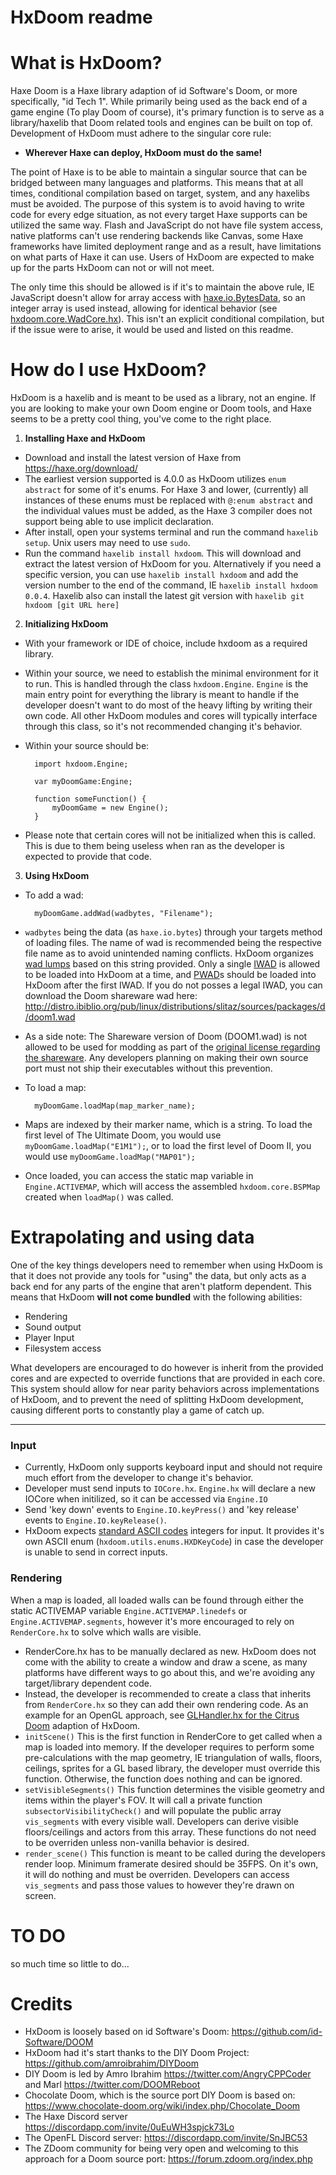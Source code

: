 # HxDoom readme

# What is HxDoom?
Haxe Doom is a Haxe library adaption of id Software's Doom, or more specifically, "id Tech 1". While primarily being used as the back end of a game engine (To play Doom of course), it's primary function is to serve as a library/haxelib that Doom related tools and engines can be built on top of. Development of HxDoom must adhere to the singular core rule:

* **Wherever Haxe can deploy, HxDoom must do the same!**

The point of Haxe is to be able to maintain a singular source that can be bridged between many languages and platforms. This means that at all times, conditional compilation based on target, system, and any haxelibs must be avoided. The purpose of this system is to avoid having to write code for every edge situation, as not every target Haxe supports can be utilized the same way. Flash and JavaScript do not have file system access, native platforms can't use rendering backends like Canvas, some Haxe frameworks have limited deployment range and as a result, have limitations on what parts of Haxe it can use. Users of HxDoom are expected to make up for the parts HxDoom can not or will not meet.

The only time this should be allowed is if it's to maintain the above rule, IE JavaScript doesn't allow for array access with [haxe.io.BytesData](https://api.haxe.org/haxe/io/BytesData.html), so an integer array is used instead, allowing for identical behavior (see [hxdoom.core.WadCore.hx](https://github.com/kevansevans/HxDoom/blob/0.0.5-alpha/src/hxdoom/core/WadCore.hx)). This isn't an explicit conditional compilation, but if the issue were to arise, it would be used and listed on this readme.

# How do I use HxDoom?
HxDoom is a haxelib and is meant to be used as a library, not an engine. If you are looking to make your own Doom engine or Doom tools, and Haxe seems to be a pretty cool thing, you've come to the right place.

1) **Installing Haxe and HxDoom**
 - Download and install the latest version of Haxe from https://haxe.org/download/
 - The earliest version supported is 4.0.0 as HxDoom utilizes ``enum abstract`` for some of it's enums. For Haxe 3 and lower, (currently) all instances of these enums must be replaced with ``@:enum abstract`` and the individual values must be added, as the Haxe 3 compiler does not support being able to use implicit declaration.
 - After install, open your systems terminal and run the command ``haxelib setup``. Unix users may need to use ``sudo``.
 - Run the command ``haxelib install hxdoom``. This will download and extract the latest version of HxDoom for you. Alternatively if you need a specific version, you can use ``haxelib install hxdoom`` and add the version number to the end of the command, IE ``haxelib install hxdoom 0.0.4``. Haxelib also can install the latest git version with ``haxelib git hxdoom [git URL here]``
2) **Initializing HxDoom**
- With your framework or IDE of choice, include hxdoom as a required library.
- Within your source, we need to establish the minimal environment for it to run. This is handled through the class ``hxdoom.Engine``. ``Engine`` is the main entry point for everything the library is meant to handle if the developer doesn't want to do most of the heavy lifting by writing their own code. All other HxDoom modules and cores will typically interface through this class, so it's not recommended changing it's behavior.
- Within your source should be:

	    import hxdoom.Engine;
	    
	    var myDoomGame:Engine;
	    
	    function someFunction() {
	    	myDoomGame = new Engine();
	    }
* Please note that certain cores will not be initialized when this is called. This is due to them being useless when ran as the developer is expected to provide that code.
3) **Using HxDoom**
- To add a wad:

	    myDoomGame.addWad(wadbytes, "Filename");

- ``wadbytes`` being the data (as ``haxe.io.bytes``) through your targets method of loading files. The name of wad is recommended being the respective file name as to avoid unintended naming conflicts. HxDoom organizes [wad lumps](https://doomwiki.org/wiki/Lump) based on this string provided. Only a single [IWAD](https://doomwiki.org/wiki/IWAD) is allowed to be loaded into HxDoom at a time, and [PWAD](https://doomwiki.org/wiki/PWAD)s should be loaded into HxDoom after the first IWAD. If you do not posses a legal IWAD, you can download the Doom shareware wad here: http://distro.ibiblio.org/pub/linux/distributions/slitaz/sources/packages/d/doom1.wad
- As a side note: The Shareware version of Doom (DOOM1.wad) is not allowed to be used for modding as part of the [original license regarding the shareware](https://pastebin.com/Fb1GdqiK). Any developers planning on making their own source port must not ship their executables without this prevention.
- To load a map:

	    myDoomGame.loadMap(map_marker_name);

- Maps are indexed by their marker name, which is a string. To load the first level of The Ultimate Doom, you would use ``myDoomGame.loadMap("E1M1");``, or to load the first level of Doom II, you would use ``myDoomGame.loadMap("MAP01");``
- Once loaded, you can access the static map variable in ``Engine.ACTIVEMAP``, which will access the assembled ``hxdoom.core.BSPMap`` created when ``loadMap()`` was called.

# Extrapolating and using data
One of the key things developers need to remember when using HxDoom is that it does not provide any tools for "using" the data, but only acts as a back end for any parts of the engine that aren't platform dependent. This means that HxDoom **will not come bundled** with the following abilities:

* Rendering
* Sound output
* Player Input
* Filesystem access

What developers are encouraged to do however is inherit from the provided cores and  are expected to override functions that are provided in each core. This system should allow for near parity behaviors across implementations of HxDoom, and to prevent the need of splitting HxDoom development, causing different ports to constantly play a game of catch up.
***
### Input
* Currently, HxDoom  only supports keyboard input and should not require much effort from the developer to change it's behavior.
* Developer must send inputs to ``IOCore.hx``. ``Engine.hx`` will declare a new IOCore when initilized, so it can be accessed via ``Engine.IO``
* Send 'key down' events to ``Engine.IO.keyPress()`` and 'key release' events to ``Engine.IO.keyRelease()``.
* HxDoom expects [standard ASCII codes](http://www.asciitable.com/) integers for input. It provides it's own ASCII enum (``hxdoom.utils.enums.HXDKeyCode``) in case the developer is unable to send in correct inputs.

### Rendering
When a map is loaded, all loaded walls can be found through either the static ACTIVEMAP variable ``Engine.ACTIVEMAP.linedefs`` or ``Engine.ACTIVEMAP.segments``, however it's more encouraged to rely on ``RenderCore.hx`` to solve which walls are visible.
* RenderCore.hx has to be manually declared as new. HxDoom does not come with the ability to create a window and draw a scene, as many platforms have different ways to go about this, and we're avoiding any target/library dependent code.
* Instead, the developer is recommended to create a class that inherits from ``RenderCore.hx`` so they can add their own rendering code. As an example for an OpenGL approach, see [GLHandler.hx for the Citrus Doom](https://github.com/kevansevans/HxDoom/blob/0.0.5-alpha/src/citrus/render/limeGL/GLHandler.hx) adaption of HxDoom.
* ``initScene()`` This is the first function in RenderCore to get called when a map is loaded into memory. If the developer requires to perform some pre-calculations with the map geometry, IE triangulation of walls, floors, ceilings, sprites for a GL based library, the developer must override this function. Otherwise, the function does nothing and can be ignored.
* ``setVisibleSegments()`` This function determines the visible geometry and items within the player's FOV. It will call a private function ``subsectorVisibilityCheck()`` and will populate the public array ``vis_segments`` with every visible wall. Developers can derive visible floors/ceilings and actors from this array. These functions do not need to be overriden unless non-vanilla behavior is desired.
* ``render_scene()`` This function is meant to be called during the developers render loop. Minimum framerate desired should be 35FPS. On it's own, it will do nothing and must be overriden. Developers can access ``vis_segments`` and pass those values to however they're drawn on screen.

# TO DO
so much time so little to do...

# Credits

* HxDoom is loosely based on id Software's Doom: https://github.com/id-Software/DOOM
* HxDoom had it's start thanks to the DIY Doom Project: https://github.com/amroibrahim/DIYDoom
* DIY Doom is led by Amro Ibrahim https://twitter.com/AngryCPPCoder and Marl https://twitter.com/DOOMReboot
* Chocolate Doom, which is the source port DIY Doom is based on: https://www.chocolate-doom.org/wiki/index.php/Chocolate_Doom
* The Haxe Discord server https://discordapp.com/invite/0uEuWH3spjck73Lo
* The OpenFL Discord server: https://discordapp.com/invite/SnJBC53
* The ZDoom community for being very open and welcoming to this approach for a Doom source port: https://forum.zdoom.org/index.php

